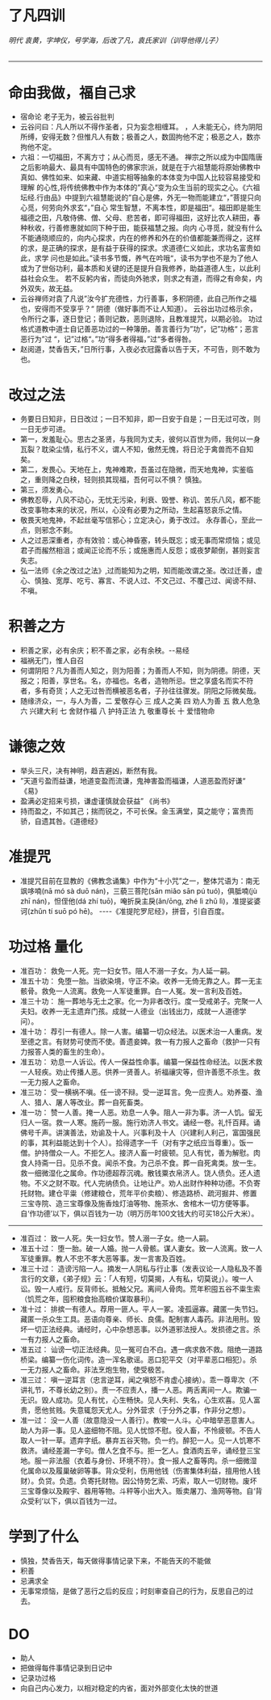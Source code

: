 # **了凡四训** 
###### 明代 袁黄，字坤仪，号学海，后改了凡，袁氏家训（训导他得儿子）
------------

#  命由我做，福自己求
  -  宿命论 老子无为，被云谷批判
  -  云谷问曰：凡人所以不得作圣者，只为妄念相缠耳。 ，人未能无心，终为阴阳所缚，安得无数？但惟凡人有数；极善之人，数固拘他不定；极恶之人，数亦拘他不定。
  -  六祖：一切福田，不离方寸；从心而觅，感无不通。
	禅宗之所以成为中国隋唐之后影响最大、最具有中国特色的佛家宗派，就是在于六祖慧能将原始佛教中真如、佛性如来、如来藏、中道实相等抽象的本体变为中国人比较容易接受和理解
	的心性,将传统佛教中作为本体的”真心“变为众生当前的现实之心。《六祖坛经.行由品》中提到六祖慧能说的”自心是佛，外无一物而能建立“，”菩提只向心觅，何劳向外求玄“，”自心
	常生智慧，不离本性，即是福田“。福田即是能生福德之田，凡敬侍佛、僧、父母、悲苦者，即可得福田，这好比农人耕田，春种秋收，行善修惠就如同下种于田，能获福慧之报。向内
	心寻觅，就没有什么不能通晓顺应的，向内心探求，内在的修养和外在的价值都能兼而得之，这样的求，是正确的探求，是有益于获得的探求。求道德仁义如此，求功名富贵如此，求学
	问也是如此。”读书多节慨，养气在吟哦“，读书为学也不是为了他人或为了世俗功利，最本质和关键的还是提升自我修养，助益道德人生，以此利益社会众生。
	若不反躬内省，而徒向外驰求，则求之有道，而得之有命矣，内外双失，故无益。
   -  云谷禅师对袁了凡说”汝今扩充德性，力行善事，多积阴德，此自己所作之福也，安得而不受享乎？“   阴德（做好事而不让人知道）。
	云谷出功过格示余，令所行之事，逐日登记；善则记数，恶则退除，且教准提咒，以期必验。 功过格式道教中道士自记善恶功过的一种簿册。善言善行为”功“，记”功格“；恶言恶行为”过
	“，记”过格“。”功“得多者得福，”过“多者得咎。
   -  赵阅道，焚香告天，”日所行事，入夜必衣冠露香以告于天，不可告，则不敢为也。 
   
#  改过之法
   - 务要日日知非，日日改过；一日不知非，即一日安于自是；一日无过可改，则一日无步可进。
   - 第一，发羞耻心。思古之圣贤，与我同为丈夫，彼何以百世为师，我何以一身瓦裂？耽染尘情，私行不义，谓人不知，傲然无愧，将日沦于禽兽而不自知矣。
   - 第二，发畏心。天地在上，鬼神难欺，吾虽过在隐微，而天地鬼神，实鉴临之，重则降之白秧，轻则损其现福，吾何可以不惧？ 慎独。
   - 第三，须发勇心。
   - 佛教忍辱，八风不动心，无忧无污染，利衰、毁誉、称讥、苦乐八风，都不能改变事物本来的状况，所以，心没有必要为之所动，生起喜怒哀乐之情。
   - 敬畏天地鬼神，不起丝毫写信邪心；立定决心，勇于改过。 永存善心，至此一点，则邪念不剩。
   - 人之过恶深重者，亦有效验：或心神昏塞，转头既忘；或无事而常烦恼；或见君子而赧然相沮；或闻正论而不乐；或施惠而人反怨；或夜梦颠倒，甚则妄言失志。
   - 弘一法师《余之改过之法》,过而能知为之明，知而能改谓之圣。改过迁善，虚心、慎独、宽厚、吃亏、寡言、不说人过、不文己过、不覆己过、闻谤不辩、不嗔。

#  积善之方
 - 积善之家，必有余庆；积不善之家，必有余秧。--易经
 - 福祸无门，惟人自召
 - 何谓阴阳？凡为善而人知之，则为阳善；为善而人不知，则为阴德。阴德，天报之；阳善，享世名。名，亦福也。名者，造物所忌。世之享盛名而实不符者，多有奇货；人之无过咎而横被恶名者，子孙往往骤发。阴阳之际微矣哉。
 -  随缘济众，一，与人为善，二 爱敬存心 三 成人之美 四 劝人为善 五 救人危急 六 兴建大利 七 舍财作福 八 护持正法 九 敬重尊长 十 爱惜物命

#  谦徳之效
 -  举头三尺，决有神明，趋吉避凶，断然有我。
 -  ”天道亏盈而益谦，地道变盈而流谦，鬼神害盈而福谦，人道恶盈而好谦“ 《易》
 -  盈满必定招来亏损，谦虚谨慎就会获益” 《尚书》
 -  持而盈之，不如其己；揣而锐之，不可长保。金玉满堂，莫之能守；富贵而骄，自遗其咎。《道德经》

#  准提咒
- 准提咒目前在显教的《佛教念诵集》中作为“十小咒”之一，整体咒语为：南无飒哆喃(nā mó sà duō nán)，三藐三菩陀(sān miǎo sān pú tuó)，俱胝喃(jù zhī nán)，怛侄他(dá zhí tuō)，唵折戾主戾(ǎn/ōng, zhé lì zhǔ lì)，准提娑婆诃(zhǔn tí suō pó hē)。 ----《准提陀罗尼经》，拼音，引自百度。

# 功过格 量化
- 准百功：
救免一人死。完一妇女节。阻人不溺一子女。为人延一嗣。
-  准五十功：
免堕一胎。当欲染境，守正不染。收养一无倚无靠之人。葬一无主骸骨。救免一人流离。救免一人军徒重罪。白一人冤。发一言利及百姓。
- 准三十功：
施一葬地与无土之家。化一为非者改行。度一受戒弟子。完聚一人夫妇。收养一无主遗弃门孩。成就一人德业（出钱出力，成就一人道德学问）。
- 准十功：
荐引一有德人。除一人害。编纂一切众经法。以医术治一人重病。发至德之言。有财势可使而不使。善遗妾婢。救一有力报人之畜命（救护一只有力报答人类的畜生的生命）。
- 准五功：
劝息一人诉讼。传人一保益性命事。编纂一保益性命经法。以医术救一人轻疾。劝止传播人恶。供养一贤善人。祈福禳灾等，但许善愿不杀生。救一无力报人之畜命。
- 准三功：
受一横祸不嗔。任一谤不辩。受一逆耳言。免一应责人。劝养蚕、渔人、猎人、屠人等改业。葬一自死畜类。
- 准一功：
赞一人善。掩一人恶。劝息一人争。阻人一非为事。济一人饥。留无归人一宿。救一人寒。施药一服。施行劝济人书文。诵经一卷。礼忏百拜。诵佛号千声。讲演善法，劝谕及十人。兴事利及十人（兴建利人利己，富国强民的事，其利益能达到十个人）。拾得遗字一千（对有字之纸应当尊重）。饭一僧。护持僧众一人。不拒乞人。接济人畜一时疲顿。见人有忧，善为解慰。肉食人持斋一日。见杀不食。闻杀不食。为己杀不食。葬一自死禽类。放一生。救一细微湿化之属命。作功德超荐沉魂。散钱粟衣帛济人。饶人债负。还人遗物。不义之财不取。代人完纳债负。让地让产。劝人出财作种种功德。不负寄托财物。建仓平粜（修建粮仓，荒年平价卖粮）、修造路桥、疏河掘井、修置三宝寺院、造三宝尊像及施香烛灯油等物、施茶水、舍棺木一切方便等事。自‘作功德’以下，俱以百钱为一功（明万历年100文钱大约可买18公斤大米）。

------------


- 准百过：
致一人死。失一妇女节。赞人溺一子女。绝一人嗣。
- 准五十过：
堕一胎。破一人婚。抛一人骨骸。谋人妻女。致一人流离。致一人军徒重罪。教人不忠不孝大恶等事。发一言害及百姓。
- 准三十过：
造谤污陷一人。摘发一人阴私与行止事（发表议论一人隐私及不善言行的文章，《弟子规》云：「人有短，切莫揭，人有私，切莫说」）。唆一人讼。毁一人戒行。反背师长。抵触父兄。离间人骨肉。荒年积囤五谷不粜生索（饥荒之年，囤积粮食抬高粮价谋取暴利）。
- 准十过：
排摈一有德人。荐用一匪人。平人一冢。凌孤逼寡。藏匿一失节妇。藏匿一杀众生工具。恶语向尊亲、师长、良儒。配制害人毒药。非法用刑。毁坏一切正法经典。诵经时，心中杂想恶事。以外道邪法授人。发损德之言。杀一有力报人之畜命。
- 准五过：
讪谤一切正法经典。见一冤可白不白。遇一病求救不救。阻绝一道路桥梁。编纂一伤化词传。造一浑名歌谣。恶口犯平交（对平辈恶口相犯）。杀一无力报人之畜命。非法烹炮生物，使受极苦。
- 准三过：
嗔一逆耳言（忠言逆耳，闻之嗔怒不肯虚心接纳）。乖一尊卑次（不讲礼节，不尊长幼之别）。责一不应责人，播一人恶。两舌离间一人。欺骗一无识。毁人成功。见人有忧，心生畅快。见人失利、失名，心生欢喜。见人富贵，愿他贫贱。失意辄怨天尤人。分外营求（于分外之事，作非分之想）。
- 准一过：
没一人善（故意隐没一人善行）。教唆一人斗。心中暗举恶意害人。助人为非一事。见人盗细物不阻。见人忧惊不慰。役人畜，不怜疲顿。不告人取人一针一草。遗弃字纸。暴弃五谷天物。负一约。醉犯一人。见一人饥寒不救济。诵经差漏一字句。僧人乞食不与。拒一乞人。食酒肉五辛，诵经登三宝地。服一非法服（衣着与身份、环境不符）。食一报人之畜等肉。杀一细微湿化属命以及履巢破卵等事。背众受利，伤用他钱（伤害集体利益，擅用他人钱财）。负贷。负遗。负寄托财物。因公恃势乞索、巧索，取人一切财物。废坏三宝尊像以及殿宇、器用等物。斗秤等小出大入。贩卖屠刀、渔网等物。自‘背众受利’以下，俱以百钱为一过。

#  学到了什么
- 慎独，焚香告天，每天做得事情记录下来，不能告天的不能做
- 积善
- 忌满求全
- 无事常烦恼，是做了恶行之后的反应；时刻审查自己的行为，反思自己的过去。

#  DO
- 助人
- 把做得每件事情记录到日记中
- 记录功过格
- 向自己内心发力，以相对稳定的内省，面对外部变化太快的世道
